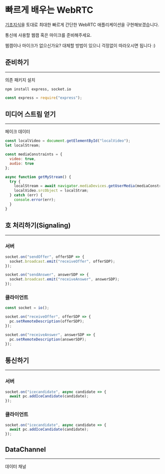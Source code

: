 # 빠르게 배우는 WebRTC

[기초지식](Basic.md)을 토대로 최대한 빠르게 간단한 WebRTC 애플리케이션을 구현해보겠습니다.

통신에 사용할 웹캠 혹은 마이크를 준비해주세요.

웹캠이나 마이크가 없으신가요? 대체할 방법이 있으니 걱정없이 따라오시면 됩니다 :)

## 준비하기

---

의존 패키지 설치

```
npm install express, socket.io
```

```javascript
const express = require("express");
```

## 미디어 스트림 얻기

---

페이크 데이터

```javascript
const localVideo = document.getElementById("localVideo");
let localStream;

const mediaConstraints = {
  video: true,
  audio: true
};

async function getMyStream() {
  try {
    localStream = await navigator.mediaDevices.getUserMedia(mediaConstraints);
    localVideo.srcObject = localStram;
  } catch (err) {
    console.error(err);
  }
}
```

## 호 처리하기(Signaling)

---

### 서버

```javascript
socket.on("sendOffer", offerSDP => {
  socket.broadcast.emit("receiveOffer", offerSDP);
});

socket.on("sendAnswer", answerSDP => {
  socket.broadcast.emit("receiveAnswer", answerSDP);
});
```

### 클라이언트

```javascript
const socket = io();

socket.on("receiveOffer", offerSDP => {
  pc.setRemoteDescription(offerSDP);
});

socket.on("receiveAnswer", answerSDP => {
  pc.setRemoteDescription(answerSDP);
});
```

## 통신하기

---

### 서버

```javascript
socket.on("icecandidate", async candidate => {
  await pc.addIceCandidate(candidate);
});
```

### 클라이언트

```javascript
socket.on("icecandidate", async candidate => {
  await pc.addIceCandidate(candidate);
});
```

## DataChannel

---

데이터 채널
